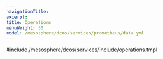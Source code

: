 ```yaml
---
navigationTitle:
excerpt:
title: Operations
menuWeight: 30
model: /mesosphere/dcos/services/prometheus/data.yml
---
```


#include /mesosphere/dcos/services/include/operations.tmpl
